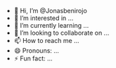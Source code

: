 - 👋 Hi, I’m @Jonasbenirojo
- 👀 I’m interested in ...
- 🌱 I’m currently learning ...
- 💞️ I’m looking to collaborate on ...
- 📫 How to reach me ...
- 😄 Pronouns: ...
- ⚡ Fun fact: ...

<!---
Jonasbenirojo/Jonasbenirojo is a ✨ special ✨ repository because its `README.md` (this file) appears on your GitHub profile.
You can click the Preview link to take a look at your changes.
--->
